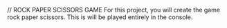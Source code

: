 // ROCK PAPER SCISSORS GAME
For this project, you will create the game rock paper scissors. This is will be played entirely in the console.

